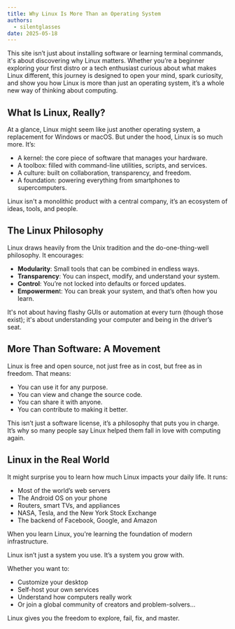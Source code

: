 ```yaml
---
title: Why Linux Is More Than an Operating System
authors:
  - silentglasses
date: 2025-05-18
---
```


This site isn’t just about installing software or learning terminal commands, it's about discovering why Linux matters. Whether you’re a beginner exploring your first distro or a tech enthusiast curious about what makes Linux different, this journey is designed to open your mind, spark curiosity, and show you how Linux is more than just an operating system, it’s a whole new way of thinking about computing.
<!-- more -->
## What Is Linux, Really?

At a glance, Linux might seem like just another operating system, a replacement for Windows or macOS. But under the hood, Linux is so much more. It’s:

- A kernel: the core piece of software that manages your hardware.
- A toolbox: filled with command-line utilities, scripts, and services.
- A culture: built on collaboration, transparency, and freedom.
- A foundation: powering everything from smartphones to supercomputers.

Linux isn't a monolithic product with a central company, it’s an ecosystem of ideas, tools, and people.

## The Linux Philosophy

Linux draws heavily from the Unix tradition and the do-one-thing-well philosophy. It encourages:

- **Modularity**: Small tools that can be combined in endless ways.
- **Transparency**: You can inspect, modify, and understand your system.
- **Control**: You’re not locked into defaults or forced updates.
- **Empowermen**t: You can break your system, and that’s often how you learn.

It's not about having flashy GUIs or automation at every turn (though those exist); it's about understanding your computer and being in the driver’s seat.

## More Than Software: A Movement

Linux is free and open source, not just free as in cost, but free as in freedom. That means:

- You can use it for any purpose.
- You can view and change the source code.
- You can share it with anyone.
- You can contribute to making it better.

This isn’t just a software license, it’s a philosophy that puts you in charge. It’s why so many people say Linux helped them fall in love with computing again.

## Linux in the Real World

It might surprise you to learn how much Linux impacts your daily life. It runs:

- Most of the world’s web servers
- The Android OS on your phone
- Routers, smart TVs, and appliances
- NASA, Tesla, and the New York Stock Exchange
- The backend of Facebook, Google, and Amazon

When you learn Linux, you're learning the foundation of modern infrastructure.

Linux isn’t just a system you use. It’s a system you grow with.

Whether you want to:

- Customize your desktop
- Self-host your own services
- Understand how computers really work
- Or join a global community of creators and problem-solvers...

Linux gives you the freedom to explore, fail, fix, and master.
